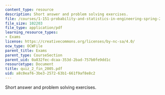 ```yaml
---
content_type: resource
description: Short answer and problem solving exercises.
file: /courses/1-151-probability-and-statistics-in-engineering-spring-2005/a8c0eaf63be3257263b1661f9af8e8c2_quiz_2_fin_2005.pdf
file_size: 102203
file_type: application/pdf
learning_resource_types:
- Exams
license: https://creativecommons.org/licenses/by-nc-sa/4.0/
ocw_type: OCWFile
parent_title: Exams
parent_type: CourseSection
parent_uid: 0a832fec-dcaa-353d-2bad-757b0fe9dd1c
resourcetype: Document
title: quiz_2_fin_2005.pdf
uid: a8c0eaf6-3be3-2572-63b1-661f9af8e8c2
---
```

Short answer and problem solving exercises.